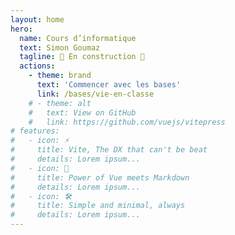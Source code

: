 ```yaml
---
layout: home
hero:
  name: Cours d’informatique
  text: Simon Goumaz
  tagline: 🚧 En construction 🚧
  actions:
    - theme: brand
      text: 'Commencer avec les bases'
      link: /bases/vie-en-classe
    # - theme: alt
    #   text: View on GitHub
    #   link: https://github.com/vuejs/vitepress
# features:
#   - icon: ⚡️
#     title: Vite, The DX that can't be beat
#     details: Lorem ipsum...
#   - icon: 🖖
#     title: Power of Vue meets Markdown
#     details: Lorem ipsum...
#   - icon: 🛠️
#     title: Simple and minimal, always
#     details: Lorem ipsum...
---
```

